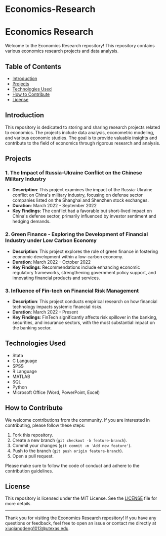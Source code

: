 # Economics-Research
# Economics Research

Welcome to the Economics Research repository! This repository contains various economics research projects and data analysis.

## Table of Contents
- [Introduction](#introduction)
- [Projects](#projects)
- [Technologies Used](#technologies-used)
- [How to Contribute](#how-to-contribute)
- [License](#license)

## Introduction
This repository is dedicated to storing and sharing research projects related to economics. The projects include data analysis, econometric modeling, and various economic studies. The goal is to provide valuable insights and contribute to the field of economics through rigorous research and analysis.

## Projects
### 1. The Impact of Russia-Ukraine Conflict on the Chinese Military Industry
- **Description**: This project examines the impact of the Russia-Ukraine conflict on China's military industry, focusing on defense sector companies listed on the Shanghai and Shenzhen stock exchanges.
- **Duration**: March 2022 - September 2022
- **Key Findings**: The conflict had a favorable but short-lived impact on China's defense sector, primarily influenced by investor sentiment and hedging demands.

### 2. Green Finance - Exploring the Development of Financial Industry under Low Carbon Economy
- **Description**: This project explores the role of green finance in fostering economic development within a low-carbon economy.
- **Duration**: March 2022 - October 2022
- **Key Findings**: Recommendations include enhancing economic regulatory frameworks, strengthening government policy support, and innovating financial products and services.

### 3. Influence of Fin-tech on Financial Risk Management
- **Description**: This project conducts empirical research on how financial technology impacts systemic financial risks.
- **Duration**: March 2022 - Present
- **Key Findings**: FinTech significantly affects risk spillover in the banking, securities, and insurance sectors, with the most substantial impact on the banking sector.

## Technologies Used
- Stata
- C Language
- SPSS
- R Language
- MATLAB
- SQL
- Python
- Microsoft Office (Word, PowerPoint, Excel)

## How to Contribute
We welcome contributions from the community. If you are interested in contributing, please follow these steps:
1. Fork this repository.
2. Create a new branch (`git checkout -b feature-branch`).
3. Commit your changes (`git commit -m 'Add new feature'`).
4. Push to the branch (`git push origin feature-branch`).
5. Open a pull request.

Please make sure to follow the code of conduct and adhere to the contribution guidelines.

## License
This repository is licensed under the MIT License. See the [LICENSE](LICENSE) file for more details.

---

Thank you for visiting the Economics Research repository! If you have any questions or feedback, feel free to open an issue or contact me directly at xiuqiangdeng1013@utexas.edu.

